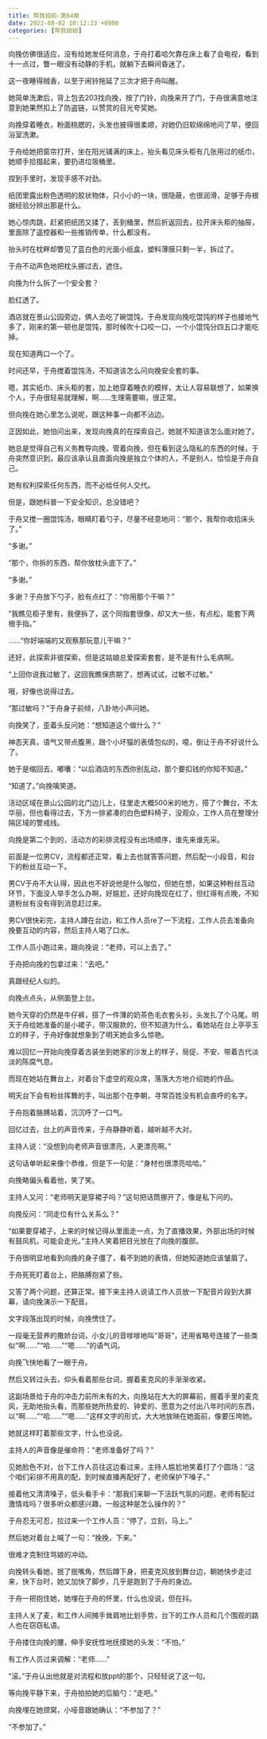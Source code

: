 ```yaml
---
title: 帮我拍拍-第64章
date: 2022-08-02 10:12:23 +0800
categories: [帮我拍拍]
---
```


向挽仿佛很适应，没有给她发任何消息，于舟打着哈欠靠在床上看了会电视，看到十一点过，瞥一眼没有动静的手机，就躺下去瞬间昏迷了。

这一夜睡得贼香，以至于闹铃拖延了三次才把于舟叫醒。

她简单洗漱后，背上包去203找向挽，按了门铃，向挽来开了门，于舟很满意地注意到她果然扣上了防盗链，以赞赏的目光夸奖她。

向挽穿着睡衣，粉面桃腮的，头发也披得很柔顺，对她仍旧软绵绵地问了早，便回浴室洗漱。

于舟给她把窗帘打开，坐在阳光铺满的床上，抬头看见床头柜有几张用过的纸巾，她顺手拾掇起来，要扔进垃圾桶里。

捏到手里时，发现手感不对劲。

纸团里露出粉色透明的胶状物体，只小小的一块，很隐蔽，也很润滑，足够于舟根据经验分辨出那是什么。

她心惊肉跳，赶紧把纸团又揉了，丢到桶里，然后折返回去，拉开床头柜的抽屉，里面除了遥控器和一些推销传单，什么都没有。

抬头时在枕畔却瞥见了蓝白色的光面小纸盒，塑料薄膜只剩一半，拆过了。

于舟不动声色地把枕头挪过去，遮住。

向挽为什么拆了一个安全套？

脸红透了。

酒店就在景山公园旁边，俩人去吃了碗馄饨，于舟发现向挽吃馄饨的样子也接地气多了，刚来的第一顿也是馄饨，那时候吹十口咬一口，一个小馄饨分四五口才能吃掉。

现在知道两口一个了。

时间还早，于舟搅着馄饨汤，不知道该怎么问向挽安全套的事。

嗯，其实纸巾、床头柜的套，加上她穿着睡衣的模样，太让人容易联想了，如果换个人，于舟很轻易就理解，啊……生理需要嘛，很正常。

但向挽在她心里怎么说呢，跟这种事一向都不沾边。

正因如此，她怕问出来，发现向挽真的在探索自己，她就不知道该怎么面对她了。

她总是觉得自己有义务教导向挽，管着向挽，但在看到这么隐私的东西的时候，于舟突然意识到，最应该承认且直面向挽是独立个体的人，不是别人，恰恰是于舟自己。

她有权利探索任何东西，而不必给任何人交代。

但是，跟她科普一下安全知识，总没错吧？

于舟又搅一圈馄饨汤，眼睛盯着勺子，尽量不经意地问：“那个，我帮你收拾床头了。”

“多谢。”

“那个，你拆的东西，帮你放枕头底下了。”

“多谢。”

多谢？于舟放下勺子，脸有点红了：“你用那个干嘛？”

“我瞧见柜子里有，我便拆了，这个同指套很像，却又大一些，有点松，能套下两根手指。”

……“你好端端的又观察那玩意儿干嘛？”

还好，此探索非彼探索，但是这姑娘总爱探索套套，是不是有什么毛病啊。

“上回你说我过敏了，这回我瞧保质期了，想再试试，过敏不过敏。”

哦，好像也说得过去。

“那过敏吗？”于舟身子前倾，八卦地小声问她。

向挽笑了，歪着头反问她：“想知道这个做什么？”

神态天真，语气又带点腹黑，跟个小坏猫的表情包似的，噫，倒让于舟不好说什么了。

她于是缩回去，嘟囔：“以后酒店的东西你别乱动，那个要扣钱的你知不知道。”

“知道了。”向挽噙笑道。

活动区域在景山公园的北门边儿上，往里走大概500米的地方，搭了个舞台，不太华丽，但也看得过去，下方一排紧凑的白色塑料椅子，没观众，工作人员在整理分隔区域的警戒线。

向挽是第二个到的，活动方的彩排流程没有出场顺序，谁先来谁先采。

前面是一位男CV，流程都还正常，看上去也就答答问题，然后配一小段音，和台下的粉丝互动一下。

男CV于舟不大认得，因此也不好说他是什么咖位，但她在想，如果这种粉丝互动环节，下面没人举手怎么办啊，好尴尬，还好向挽现在红了，但红得有点晚，不知道粉丝有没有得到消息赶过来。

男CV很快彩完，主持人蹲在台边，和工作人员re了一下流程，工作人员去准备向挽要互动的内容，然后主持人喝了口水。

工作人员小跑过来，跟向挽说：“老师，可以上去了。”

于舟把向挽的包拿过来：“去吧。”

真跟经纪人似的。

向挽点点头，从侧面登上台。

她今天穿的仍然是牛仔裤，搭了一件薄的奶茶色毛衣套头衫，头发扎了个马尾。明天于舟给她准备的是小裙子，带汉服款的，但不知道为什么，看她站在台上亭亭玉立的样子，于舟好像就想象到了明天她会多么惊艳。

难以回忆一开始向挽穿着古装坐到她家的沙发上的样子，局促、不安、带着古代淡淡的陈腐气息。

而现在她站在舞台上，对着台下虚空的观众席，落落大方地介绍她的作品。

明天台下会有粉丝挥舞的手，叫出那个在李朝，寻常百姓没有机会直呼的名字。

于舟抱着胳膊站着，沉沉呼了一口气。

回忆过去，台上的声音传来，于舟静静听着，越听越不大对。

主持人说：“没想到向老师声音很漂亮，人更漂亮啊。”

这句话单听起来像个恭维，但是下一句是：“身材也很漂亮哈哈。”

向挽略偏头看着他，笑了笑。

主持人又问：“老师明天是穿裙子吗？”这句把话筒挪开了，像是私下问的。

向挽反问：“同走位有什么关系么？”

“如果要穿裙子，上来的时候记得从里面走一点，为了直播效果，外部出场的时候有鼓风机，可能会走光。”主持人笑着把目光放在了向挽的腹部。

于舟很明显地看到向挽的身子僵了，看不到她的表情，但她知道她应该皱眉了。

于舟死死盯着台上，把胳膊抱紧了些。

又答了两个问题，还算正常。接下来主持人说请工作人员放一下配音片段到大屏幕，请向挽演示一下配音。

文字段落出现的时候，向挽愣住了。

一段毫无营养的撒娇台词，小女儿的音嗲嗲地叫“哥哥”，还用省略号连接了一些类似“啊……”“哈……”“嗯……”的语气词。

向挽飞快地看了一眼于舟。

然后又转过头去，仰头看着那些台词，握着麦克风的手渐渐收紧。

这副场景给于舟的冲击力前所未有的大，向挽站在大大的屏幕前，握着手里的麦克风，无助地抬头看，而那些她所热爱的、钟爱的、愿意为之付出八年时间的东西，以“啊……”“哈……”“嗯……”这样文字的形式，大大地放映在她面前，像要压垮她。

她就这样盯着那些文字，什么也没说。

主持人的声音像是催命符：“老师准备好了吗？”

见她脸色不对，台下工作人员往这边看过来，主持人尴尬地笑着打了个圆场：“这个咱们彩排不用真的配，到时候直播再配好了，老师保护下嗓子。”

接着他又清清嗓子，低头看手卡：“那我们来聊一下活跃气氛的问题，老师有配过激情戏吗？很多听众都感兴趣，一般这种是怎么操作的？”

于舟忍无可忍，拉过来一个工作人员：“停了，立刻，马上。”

然后她对着台上喊了一句：“挽挽，下来。”

很难才克制住骂娘的冲动。

向挽转头看她，抿了抿嘴角，然后蹲下身，把麦克风放到舞台边，朝她快步走过来，快下台时，她又加快了脚步，几乎是跑到了于舟的身边。

于舟一把抱住她，她埋在于舟的怀里，什么也没说，但在抖。

主持人关了麦，和工作人间摊手耸肩地比划手势，台下的工作人员和几个围观的路人也在窃窃私语。

于舟搂住向挽的腰，伸手安抚性地抚摸她的头发：“不怕。”

有工作人员过来调解：“老师……”

“滚。”于舟认出他就是对流程和放ppt的那个，只轻轻说了这一句。

等向挽平静下来，于舟拍拍她的后脑勺：“走吧。”

向挽埋在她颈窝，小哑音跟她确认：“不参加了？”

“不参加了。”

